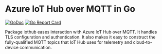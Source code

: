 # Azure IoT Hub over MQTT in Go

[![GoDoc](https://godoc.org/github.com/mtraver/iothub?status.svg)](https://godoc.org/github.com/mtraver/iothub)
[![Go Report Card](https://goreportcard.com/badge/github.com/mtraver/iothub)](https://goreportcard.com/report/github.com/mtraver/iothub)

Package iothub eases interaction with Azure IoT Hub over MQTT. It handles TLS configuration and authentication. It also makes it easy to construct the fully-qualified MQTT topics that IoT Hub uses for telemetry and cloud-to-device communication.
